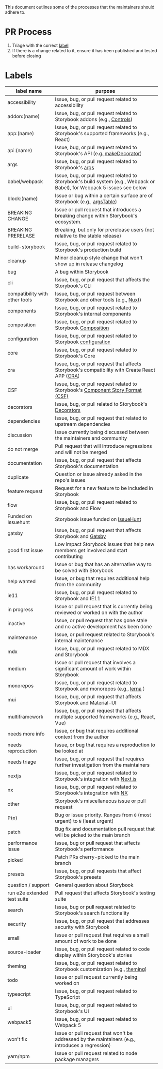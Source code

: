 This document outlines some of the processes that the maintainers should adhere to.

# PR Process

1. Triage with the correct [label](#labels)
2. If there is a change related to it, ensure it has been published and tested before closing

# Labels

| label name                     | purpose                                                                                                                                             |
|--------------------------------|-----------------------------------------------------------------------------------------------------------------------------------------------------|
| accessibility                  | Issue, bug, or pull request related to accessibility                                                                                                |
| addon:(name)                   | Issue, bug, or pull request related to Storybook addons (e.g., [Controls](/docs/essentials/controls.md))                                            |
| app:(name)                     | Issue, bug, or pull request related to Storybook's supported frameworks (e.g., React)                                                               |
| api:(name)                     | Issue, bug, or pull request related to Storybook's API (e.g.,[makeDecorator](/docs/addons/addons-api.md#makeDecorator-API))                         |
| args                           | Issue, bug, or pull request related to Storybook's [args](/docs/writing-stories/args.md)                                                            |
| babel/webpack                  | Issue, bug, or pull request related to Storybook's build system (e.g., Webpack or Babel), for Webpack 5 issues see below                            |
| block:(name)                   | Issue or bug within a certain surface are of Storybook (e.g., [argsTable](/docs/writing-docs/doc-block-argstable.md))                              |
| BREAKING CHANGE                | Issue or pull request that introduces a breaking change within Storybook's ecosystem.                                                               |
| BREAKING PRERELASE             | Breaking, but only for prerelease users (not relative to the stable release)                                                                        |
| build-storybook                | Issue, bug, or pull request related to Storybook's production build                                                                                 |
| cleanup                        | Minor cleanup style change that won't show up in release changelog                                                                                  |
| bug                            | A bug within Storybook                                                                                                                              |
| cli                            | Issue, bug, or pull request that affects the Storybook's CLI                                                                                        |
| compatibility with other tools | Issue, bug, or pull request between Storybook and other tools (e.g., [Nuxt](https://nuxtjs.org/))                                                   |
| components                     | Issue, bug, or pull request related to Storybook's internal components                                                                              |
| composition                    | Issue, bug, or pull request related to Storybook [Composition](/docs/sharing/storybook-composition.md)                                            |
| configuration                  | Issue, bug, or pull request related to Storybook [configuration](/docs/configure/overview.md)                                                       |
| core                           | Issue, bug, or pull request related to Storybook's Core                                                                                             |
| cra                            | Issue, bug, or pull request that affects Storybook's compatibility with Create React APP ([CRA](https://create-react-app.dev/docs/getting-started/))|
| CSF                            | Issue, bug, or pull request related to Storybook's [Component Story Format (CSF)](/docs/api/csf.md)                                                 |
| decorators                     | Issue, bug, or pull related to Storybook's [Decorators](/docs/writing-stories/decorators.md)                                                        |
| dependencies                   | Issue, bug, or pull request that related to upstream dependencies                                                                                   |
| discussion                     | Issue currently being discussed between the maintainers and community                                                                               |
| do not merge                   | Pull request that will introduce regressions and will not be merged                                                                                 |
| documentation                  | Issue, bug, or pull request that affects Storybook's documentation                                                                                  |
| duplicate                      | Question or issue already asked in the repo's issues                                                                                                |
| feature request                | Request for a new feature to be included in Storybook                                                                                               |
| flow                           | Issue, bug, or pull request related to Storybook and Flow                                                                                           |
| Funded on Issuehunt            | Storybook issue funded on [IssueHunt](https://issuehunt.io/)                                                                                        |
| gatsby                         | Issue, bug, or pull request that affects Storybook and [Gatsby](https://www.gatsbyjs.com/)                                                          |
| good first issue               | Low impact Storybook issues that help new members get involved and start contributing                                                               |
| has workaround                 | Issue or bug that has an alternative way to be solved with Storybook                                                                                |
| help wanted                    | Issue, or bug that requires additional help from the community                                                                                      |
| ie11                           | Issue, bug, or pull request related to Storybook and IE11                                                                                           |
| in progress                    | Issue or pull request that is currently being reviewed or worked on with the author                                                                 |
| inactive                       | Issue, or pull request that has gone stale and no active development has been done                                                                  |
| maintenance                    | Issue, or pull request related to Storybook's internal maintenance                                                                                  |
| mdx                            | Issue, bug, or pull request related to MDX and Storybook                                                                                            |
| medium                         | Issue or pull request that involves a significant amount of work within Storybook                                                                   |
| monorepos                      | Issue, bug, or pull request related to Storybook and monorepos (e.g., [lerna](https://lerna.js.org/) )                                              |
| mui                            | Issue, bug, or pull request that affects Storybook and [Material-UI](https://material-ui.com/)                                                      |
| multiframework                 | Issue, bug, or pull request that affects multiple supported frameworks (e.g., React, Vue)                                                           |
| needs more info                | Issue, or bug that requires additional context from the author                                                                                      |
| needs reproduction             | Issue, or bug that requires a reproduction to be looked at                                                                                          |
| needs triage                   | Issue, bug, or pull request that requires further investigation from the maintainers                                                                |
| nextjs                         | Issue, bug, or pull request related to Storybook's integration with [Next.js](https://nextjs.org/)                                                  |
| nx                             | Issue, bug, or pull request related to Storybook's integration with [NX](https://nx.dev/)                                                           |
| other                          | Storybook's miscellaneous issue or pull request                                                                                                     |
| P(n)                           | Bug or issue priority. Ranges from `0` (most urgent) to `N` (least urgent)                                                                          |
| patch                          | Bug fix and documentation pull request that will be picked to the main branch                                                                     |
| performance issue              | Issue, bug or pull request that affects Storybook's performance                                                                                     |
| picked                         | Patch PRs cherry-picked to the main branch                                                                                                        |
| presets                        | Issue, bug, or pull requests that affect Storybook's presets                                                                                        |
| question / support             | General question about Storybook                                                                                                                    |
| run e2e extended test suite    | Pull request that affects Storybook's testing suite                                                                                                 |
| search                         | Issue, bug or pull request related to Storybook's search functionality                                                                              |
| security                       | Issue, bug, or pull request that addresses security with Storybook                                                                                  |
| small                          | Issue or pull request that requires a small amount of work to be done                                                                               |
| source-loader                  | Issue, bug, or pull request related to code display within Storybook's stories                                                                      |
| theming                        | Issue, bug, or pull request related to Storybook customization (e.g., [theming](/docs/configure/theming.md))                                        |
| todo                           | Issue or pull request currently being worked on                                                                                                     |
| typescript                     | Issue, bug, or pull request related to TypeScript                                                                                                   |
| ui                             | Issue, bug, or pull request related to Storybook's UI                                                                                               |
| webpack5                       | Issue, bug, or pull request related to Webpack 5                                                                                                    |
| won't fix                      | Issue or pull request that won't be addressed by the maintainers (e.g., introduces a regression)                                                    |
| yarn/npm                       | Issue or pull request related to node package managers                                                                                              |
